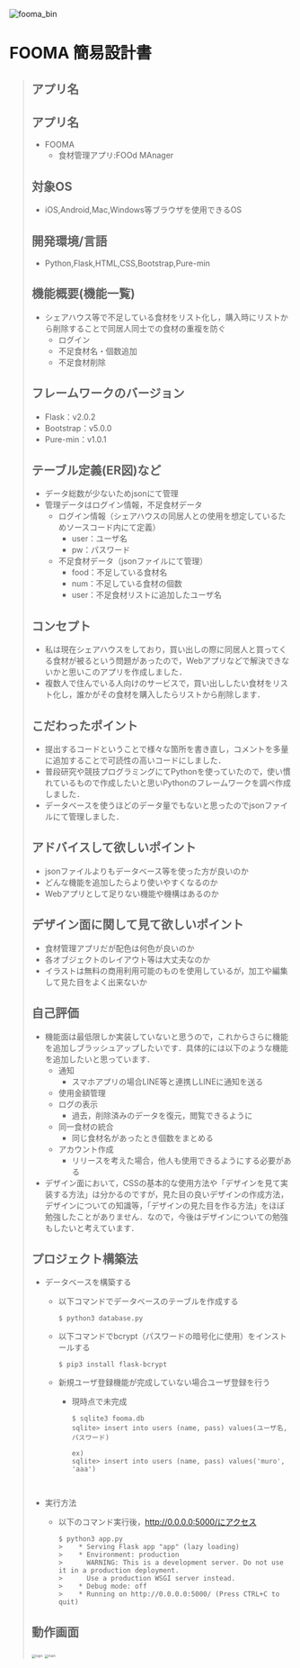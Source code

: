 ![fooma_bin](./README.assets/fooma_bin.png)



# FOOMA 簡易設計書



> ## アプリ名
>
> 
> ## アプリ名
>
> - FOOMA
>   - 食材管理アプリ:FOOd MAnager
>
>
>
> ## 対象OS
>
> - iOS,Android,Mac,Windows等ブラウザを使用できるOS
>
>
>
> ## 開発環境/言語
>
> - Python,Flask,HTML,CSS,Bootstrap,Pure-min
>
>
>
> ## 機能概要(機能一覧)
>
> - シェアハウス等で不足している食材をリスト化し，購入時にリストから削除することで同居人同士での食材の重複を防ぐ
>   - ログイン
>   - 不足食材名・個数追加
>   - 不足食材削除
>
>
>
> ## フレームワークのバージョン
>
> - Flask：v2.0.2
> - Bootstrap：v5.0.0
> - Pure-min：v1.0.1
>
>
>
> ## テーブル定義(ER図)など
>
> - データ総数が少ないためjsonにて管理
> - 管理データはログイン情報，不足食材データ
>   - ログイン情報（シェアハウスの同居人との使用を想定しているためソースコード内にて定義）
>     - user：ユーザ名
>     - pw：パスワード
>   - 不足食材データ（jsonファイルにて管理）
>     - food：不足している食材名
>     - num：不足している食材の個数
>     - user：不足食材リストに追加したユーザ名
>
>
>
> ## コンセプト
>
> - 私は現在シェアハウスをしており，買い出しの際に同居人と買ってくる食材が被るという問題があったので，Webアプリなどで解決できないかと思いこのアプリを作成しました．
> - 複数人で住んでいる人向けのサービスで，買い出ししたい食材をリスト化し，誰かがその食材を購入したらリストから削除します．
>
>
>
> ## こだわったポイント
>
> - 提出するコードということで様々な箇所を書き直し，コメントを多量に追加することで可読性の高いコードにしました．
> - 普段研究や競技プログラミングにてPythonを使っていたので，使い慣れているもので作成したいと思いPythonのフレームワークを調べ作成しました．
> - データベースを使うほどのデータ量でもないと思ったのでjsonファイルにて管理しました．
>
>
>
> ## アドバイスして欲しいポイント
>
> - jsonファイルよりもデータベース等を使った方が良いのか
> - どんな機能を追加したらより使いやすくなるのか
> - Webアプリとして足りない機能や機構はあるのか
>
>
>
> ## デザイン面に関して見て欲しいポイント
>
> - 食材管理アプリだが配色は何色が良いのか
> - 各オブジェクトのレイアウト等は大丈夫なのか
> - イラストは無料の商用利用可能のものを使用しているが，加工や編集して見た目をよく出来ないか
>
>
>
> ## 自己評価
>
> - 機能面は最低限しか実装していないと思うので，これからさらに機能を追加しブラッシュアップしたいです．具体的には以下のような機能を追加したいと思っています．
>   - 通知
>     - スマホアプリの場合LINE等と連携しLINEに通知を送る
>   - 使用金額管理
>   - ログの表示
>     - 過去，削除済みのデータを復元，閲覧できるように
>   - 同一食材の統合
>     - 同じ食材名があったとき個数をまとめる
>   - アカウント作成
>     - リリースを考えた場合，他人も使用できるようにする必要がある
> - デザイン面において，CSSの基本的な使用方法や「デザインを見て実装する方法」は分かるのですが，見た目の良いデザインの作成方法，デザインについての知識等，「デザインの見た目を作る方法」をほぼ勉強したことがありません．なので，今後はデザインについての勉強もしたいと考えています．
>
>
>
> ## プロジェクト構築法
>
> - データベースを構築する
>
>   - 以下コマンドでデータベースのテーブルを作成する
>
>     ```
>     $ python3 database.py
>     ```
>
>
>
>   - 以下コマンドでbcrypt（パスワードの暗号化に使用）をインストールする
>
>     ```
>     $ pip3 install flask-bcrypt
>     ```
>
>
>
>   - 新規ユーザ登録機能が完成していない場合ユーザ登録を行う
>
>     - 現時点で未完成
>
>       ```
>       $ sqlite3 fooma.db
>       sqlite> insert into users (name, pass) values(ユーザ名, パスワード)
>
>       ex)
>       sqlite> insert into users (name, pass) values('muro', 'aaa')
>
>
>
> - 実行方法
>
>   - 以下のコマンド実行後，http://0.0.0.0:5000/にアクセス
>
>   	```
>   	$ python3 app.py
>   	>    * Serving Flask app "app" (lazy loading)
>   	>    * Environment: production
>   	>      WARNING: This is a development server. Do not use it in a production deployment.
>   	>      Use a production WSGI server instead.
>   	>    * Debug mode: off
>   	>    * Running on http://0.0.0.0:5000/ (Press CTRL+C to quit)
>   	```
>
>
>
>
> ## 動作画面
>
> <img src="./README.assets/login.png" alt="login" style="zoom:40%;" />
>
>
>
> <img src="./README.assets/main.png" alt="main " style="zoom:40%;" />

